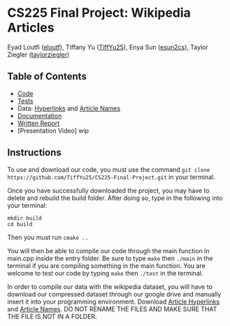 # CS225 Final Project: Wikipedia Articles

Eyad Loutfi ([eloutf](https://github.com/eloutf)), Tiffany Yu ([TiffYu25](https://github.com/TiffYu25)), Enya Sun ([esun2cs](https://github.com/esun2cs)), Taylor Ziegler ([taylorziegler](https://github.com/taylorziegler))

## Table of Contents
* [Code](https://github.com/TiffYu25/CS225-Final-Project/tree/main/src)
* [Tests](https://github.com/TiffYu25/CS225-Final-Project/tree/main/tests)
* Data: [Hyperlinks](https://drive.google.com/file/d/1VIy19fnFQyVdE_TDR3rN1yn11nqfQgFV/view) and [Article Names](https://drive.google.com/file/d/1MS6JxROHhEdAwvo--Tyt6z4q-CpR8uR3/view)
* [Documentation](https://github.com/TiffYu25/CS225-Final-Project/tree/main/documentation)
* [Written Report](https://github.com/TiffYu25/CS225-Final-Project/blob/main/documentation/results.md)
* [Presentation Video] wip

## Instructions

To use and download our code, you must use the command ```git clone https://github.com/TiffYu25/CS225-Final-Project.git``` in your terminal.

Once you have successfully downloaded the project, you may have to delete and rebuild the build folder. After doing so, type in the following into your terminal:
```
mkdir build
cd build
```
Then you must run ```cmake ..```

You will then be able to compile our code through the main function in main.cpp inside the entry folder. Be sure to type ```make``` then ```./main``` in the terminal if you are compiling something in the main function. You are welcome to test our code by typing ```make``` then ```./test``` in the terminal.

In order to compile our data with the wikipedia dataset, you will have to download our compressed dataset through our google drive and manually insert it into your programming environment. Download [Article Hyperlinks](https://drive.google.com/file/d/1VIy19fnFQyVdE_TDR3rN1yn11nqfQgFV/view) and [Article Names](https://drive.google.com/file/d/1MS6JxROHhEdAwvo--Tyt6z4q-CpR8uR3/view?usp=sharing). DO NOT RENAME THE FILES AND MAKE SURE THAT THE FILE IS NOT IN A FOLDER.
